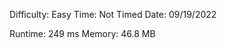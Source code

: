 

Difficulty: Easy
Time:       Not Timed
Date:       09/19/2022

Runtime:    249 ms
Memory:     46.8 MB